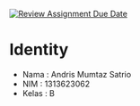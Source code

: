 [![Review Assignment Due Date](https://classroom.github.com/assets/deadline-readme-button-22041afd0340ce965d47ae6ef1cefeee28c7c493a6346c4f15d667ab976d596c.svg)](https://classroom.github.com/a/-QgHNsn_)


# Identity
- Nama  : Andris Mumtaz Satrio
- NIM   : 1313623062
- Kelas : B